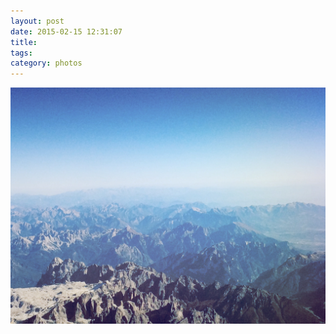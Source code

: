```yaml
---
layout: post
date: 2015-02-15 12:31:07
title: 
tags:
category: photos
---
```


![title](/assets/photoblog/the-alps.jpg)